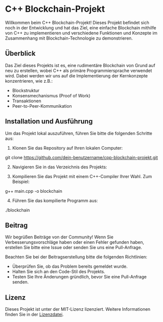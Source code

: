 # C++ Blockchain-Projekt

Willkommen beim C++ Blockchain-Projekt! Dieses Projekt befindet sich noch in der Entwicklung und hat das Ziel, eine einfache Blockchain mithilfe von C++ zu implementieren und verschiedene Funktionen und Konzepte im Zusammenhang mit Blockchain-Technologie zu demonstrieren.

## Überblick

Das Ziel dieses Projekts ist es, eine rudimentäre Blockchain von Grund auf neu zu erstellen, wobei C++ als primäre Programmiersprache verwendet wird. Dabei werden wir uns auf die Implementierung der Kernkonzepte konzentrieren, wie z.B.:

- Blockstruktur
- Konsensmechanismus (Proof of Work)
- Transaktionen
- Peer-to-Peer-Kommunikation

## Installation und Ausführung

Um das Projekt lokal auszuführen, führen Sie bitte die folgenden Schritte aus:

1. Klonen Sie das Repository auf Ihren lokalen Computer:

git clone https://github.com/dein-benutzername/cpp-blockchain-projekt.git

2. Navigieren Sie in das Verzeichnis des Projekts:


3. Kompilieren Sie das Projekt mit einem C++-Compiler Ihrer Wahl. Zum Beispiel:

g++ main.cpp -o blockchain


4. Führen Sie das kompilierte Programm aus:

./blockchain

## Beitrag

Wir begrüßen Beiträge von der Community! Wenn Sie Verbesserungsvorschläge haben oder einen Fehler gefunden haben, erstellen Sie bitte eine Issue oder senden Sie uns eine Pull-Anfrage.

Beachten Sie bei der Beitragserstellung bitte die folgenden Richtlinien:

- Überprüfen Sie, ob das Problem bereits gemeldet wurde.
- Halten Sie sich an den Code-Stil des Projekts.
- Testen Sie Ihre Änderungen gründlich, bevor Sie eine Pull-Anfrage senden.

## Lizenz

Dieses Projekt ist unter der MIT-Lizenz lizenziert. Weitere Informationen finden Sie in der [Lizenzdatei](LICENSE).
